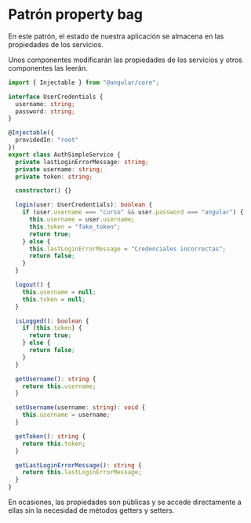 # Patrón property bag

En este patrón, el estado de nuestra aplicación se almacena en las propiedades de los servicios.

Unos componentes modificarán las propiedades de los servicios y otros componentes las leerán.

```ts
import { Injectable } from "@angular/core";

interface UserCredentials {
  username: string;
  password: string;
}

@Injectable({
  providedIn: "root"
})
export class AuthSimpleService {
  private lastLoginErrorMessage: string;
  private username: string;
  private token: string;

  constructor() {}

  login(user: UserCredentials): boolean {
    if (user.username === "curso" && user.password === "angular") {
      this.username = user.username;
      this.token = "fake_token";
      return true;
    } else {
      this.lastLoginErrorMessage = "Credenciales incorrectas";
      return false;
    }
  }

  logout() {
    this.username = null;
    this.token = null;
  }

  isLogged(): boolean {
    if (this.token) {
      return true;
    } else {
      return false;
    }
  }

  getUsername(): string {
    return this.username;
  }

  setUsername(username: string): void {
    this.username = username;
  }

  getToken(): string {
    return this.token;
  }

  getLastLoginErrorMessage(): string {
    return this.lastLoginErrorMessage;
  }
}
```

En ocasiones, las propiedades son públicas y se accede directamente a ellas sin la necesidad de métodos getters y setters.

